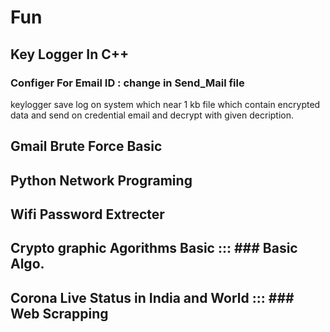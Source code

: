 # Fun
## Key Logger In C++ 
###         Configer For Email ID : change in Send_Mail file 
keylogger save log on system which near 1 kb file which contain encrypted data and send on credential email and decrypt with given decription. 

## Gmail Brute Force Basic
## Python Network Programing
## Wifi Password Extrecter
## Crypto graphic Agorithms Basic ::: ### Basic Algo.
## Corona Live Status in India and World  ::: ### Web Scrapping


